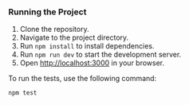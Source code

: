 ### Running the Project

1. Clone the repository.
2. Navigate to the project directory.
3. Run `npm install` to install dependencies.
4. Run `npm run dev` to start the development server.
5. Open [http://localhost:3000](http://localhost:3000) in your browser.

To run the tests, use the following command:

```bash
npm test
```
